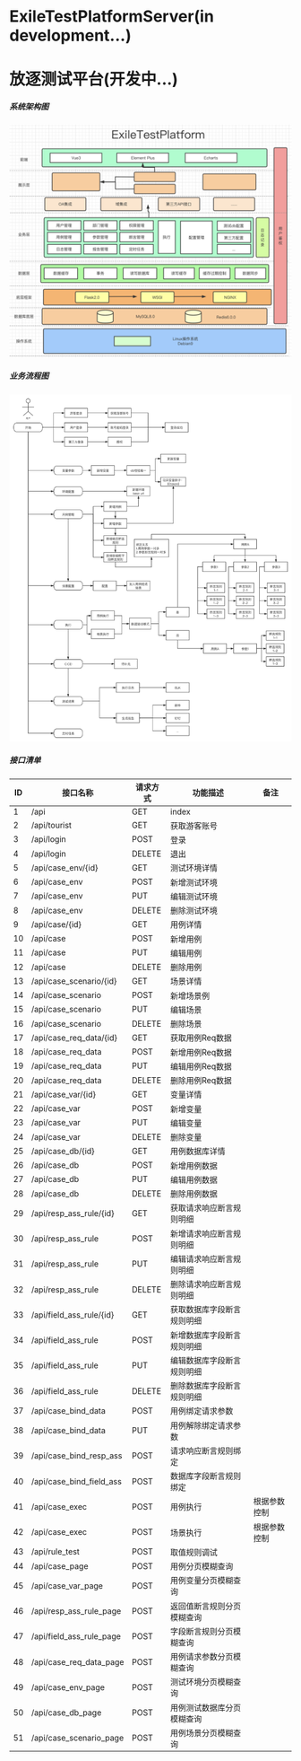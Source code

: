 # ExileTestPlatformServer(in development...)
# 放逐测试平台(开发中...)


##### 系统架构图

![系统架构图](docs/ExileTestPlatform整体架构.png)


##### 业务流程图

![业务流程图](docs/ExileTestPlatform业务流程.png)


##### 接口清单

|ID| 接口名称              | 请求方式   | 功能描述    |备注|
|---|--------------------|-----------|--------|--------
|1|/api|GET|index|
|2|/api/tourist|GET|获取游客账号|
|3|/api/login|POST|登录|
|4|/api/login|DELETE|退出|
|5|/api/case_env/{id}|GET|测试环境详情  |
|6|/api/case_env|POST|新增测试环境  |
|7|/api/case_env|PUT|编辑测试环境  |
|8|/api/case_env|DELETE|删除测试环境  |
|9|/api/case/{id}|GET|用例详情  |
|10|/api/case|POST|新增用例|
|11|/api/case|PUT|编辑用例 |
|12|/api/case|DELETE|删除用例  |
|13|/api/case_scenario/{id}|GET|场景详情|
|14|/api/case_scenario|POST|新增场景例|
|15|/api/case_scenario|PUT|编辑场景|
|16|/api/case_scenario|DELETE|删除场景|
|17|/api/case_req_data/{id}|GET|获取用例Req数据|
|18|/api/case_req_data|POST|新增用例Req数据|
|19|/api/case_req_data|PUT|编辑用例Req数据|
|20|/api/case_req_data|DELETE|删除用例Req数据|
|21|/api/case_var/{id}|GET|变量详情|
|22|/api/case_var|POST|新增变量|
|23|/api/case_var|PUT|编辑变量|
|24|/api/case_var|DELETE|删除变量|
|25|/api/case_db/{id}|GET|用例数据库详情|
|26|/api/case_db|POST|新增用例数据|
|27|/api/case_db|PUT|编辑用例数据|
|28|/api/case_db|DELETE|删除用例数据|
|29|/api/resp_ass_rule/{id}|GET|获取请求响应断言规则明细|
|30|/api/resp_ass_rule|POST|新增请求响应断言规则明细|
|31|/api/resp_ass_rule|PUT|编辑请求响应断言规则明细|
|32|/api/resp_ass_rule|DELETE|删除请求响应断言规则明细|
|33|/api/field_ass_rule/{id}|GET|获取数据库字段断言规则明细|
|34|/api/field_ass_rule|POST|新增数据库字段断言规则明细|
|35|/api/field_ass_rule|PUT|编辑数据库字段断言规则明细|
|36|/api/field_ass_rule|DELETE|删除数据库字段断言规则明细|
|37|/api/case_bind_data|POST|用例绑定请求参数|
|38|/api/case_bind_data|PUT|用例解除绑定请求参数|
|39|/api/case_bind_resp_ass|POST|请求响应断言规则绑定|
|40|/api/case_bind_field_ass|POST|数据库字段断言规则绑定|
|41|/api/case_exec|POST|用例执行|根据参数控制
|42|/api/case_exec|POST|场景执行|根据参数控制
|43|/api/rule_test|POST|取值规则调试|
|44|/api/case_page|POST|用例分页模糊查询|
|45|/api/case_var_page|POST|用例变量分页模糊查询|
|46|/api/resp_ass_rule_page|POST|返回值断言规则分页模糊查询|
|47|/api/field_ass_rule_page|POST|字段断言规则分页模糊查询|
|48|/api/case_req_data_page|POST|用例请求参数分页模糊查询|
|49|/api/case_env_page|POST|测试环境分页模糊查询|
|50|/api/case_db_page|POST|用例测试数据库分页模糊查询|
|51|/api/case_scenario_page|POST|用例场景分页模糊查询|
